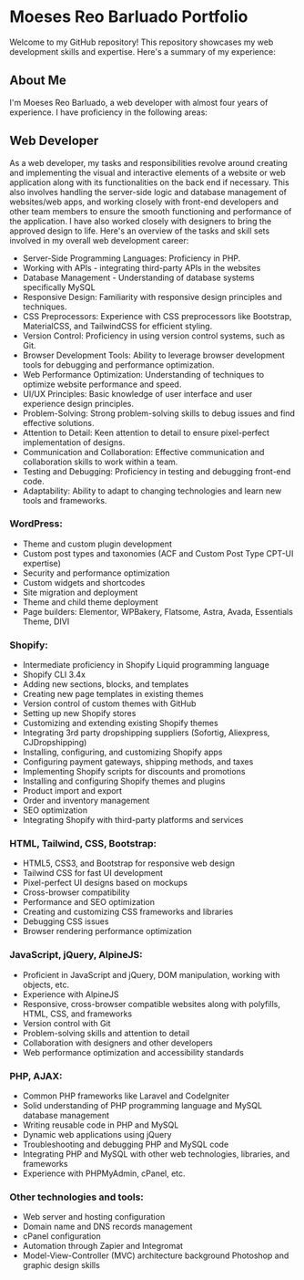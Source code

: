# Moeses Reo Barluado Portfolio
Welcome to my GitHub repository! This repository showcases my web development skills and expertise. Here's a summary of my experience:

## About Me
I'm Moeses Reo Barluado, a web developer with almost four years of experience. I have proficiency in the following areas:

## Web Developer
As a web developer, my tasks and responsibilities revolve around creating and implementing the visual and interactive elements of a website or web application along with its functionalities on the back end if necessary. This also involves handling the server-side logic and database management of websites/web apps, and working closely with front-end developers and other team members to ensure the smooth functioning and performance of the application. I have also worked closely with designers to bring the approved design to life. Here's an overview of the tasks and skill sets involved in my overall web development career:
- Server-Side Programming Languages: Proficiency in PHP.
- Working with APIs - integrating third-party APIs in the websites
- Database Management - Understanding of database systems specifically MySQL
- Responsive Design: Familiarity with responsive design principles and techniques.
- CSS Preprocessors: Experience with CSS preprocessors like Bootstrap, MaterialCSS, and TailwindCSS for efficient styling.
- Version Control: Proficiency in using version control systems, such as Git.
- Browser Development Tools: Ability to leverage browser development tools for debugging and performance optimization.
- Web Performance Optimization: Understanding of techniques to optimize website performance and speed.
- UI/UX Principles: Basic knowledge of user interface and user experience design principles.
- Problem-Solving: Strong problem-solving skills to debug issues and find effective solutions.
- Attention to Detail: Keen attention to detail to ensure pixel-perfect implementation of designs.
- Communication and Collaboration: Effective communication and collaboration skills to work within a team.
- Testing and Debugging: Proficiency in testing and debugging front-end code.
- Adaptability: Ability to adapt to changing technologies and learn new tools and frameworks.

### WordPress:
- Theme and custom plugin development
- Custom post types and taxonomies (ACF and Custom Post Type CPT-UI expertise)
- Security and performance optimization
- Custom widgets and shortcodes
- Site migration and deployment
- Theme and child theme deployment
- Page builders: Elementor, WPBakery, Flatsome, Astra, Avada, Essentials Theme, DIVI


### Shopify:
- Intermediate proficiency in Shopify Liquid programming language
- Shopify CLI 3.4x
- Adding new sections, blocks, and templates
- Creating new page templates in existing themes
- Version control of custom themes with GitHub
- Setting up new Shopify stores
- Customizing and extending existing Shopify themes
- Integrating 3rd party dropshipping suppliers (Sofortig, Aliexpress, CJDropshipping)
- Installing, configuring, and customizing Shopify apps
- Configuring payment gateways, shipping methods, and taxes
- Implementing Shopify scripts for discounts and promotions
- Installing and configuring Shopify themes and plugins
- Product import and export
- Order and inventory management
- SEO optimization
- Integrating Shopify with third-party platforms and services

### HTML, Tailwind, CSS, Bootstrap:
- HTML5, CSS3, and Bootstrap for responsive web design
- Tailwind CSS for fast UI development
- Pixel-perfect UI designs based on mockups
- Cross-browser compatibility
- Performance and SEO optimization
- Creating and customizing CSS frameworks and libraries
- Debugging CSS issues
- Browser rendering performance optimization

### JavaScript, jQuery, AlpineJS:
- Proficient in JavaScript and jQuery, DOM manipulation, working with objects, etc.
- Experience with AlpineJS
- Responsive, cross-browser compatible websites along with polyfills, HTML, CSS, and frameworks
- Version control with Git
- Problem-solving skills and attention to detail
- Collaboration with designers and other developers
- Web performance optimization and accessibility standards

### PHP, AJAX:
- Common PHP frameworks like Laravel and CodeIgniter
- Solid understanding of PHP programming language and MySQL database management
- Writing reusable code in PHP and MySQL
- Dynamic web applications using jQuery
- Troubleshooting and debugging PHP and MySQL code
- Integrating PHP and MySQL with other web technologies, libraries, and frameworks
- Experience with PHPMyAdmin, cPanel, etc.

### Other technologies and tools:
- Web server and hosting configuration
- Domain name and DNS records management
- cPanel configuration
- Automation through Zapier and Integromat
- Model-View-Controller (MVC) architecture background
Photoshop and graphic design skills


